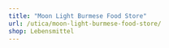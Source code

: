 ```yaml
---
title: "Moon Light Burmese Food Store"
url: /utica/moon-light-burmese-food-store/
shop: Lebensmittel
---
```

